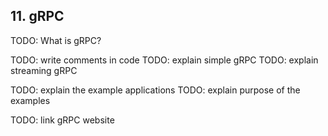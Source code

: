 ## 11. gRPC

TODO: What is gRPC?

TODO: write comments in code
TODO: explain simple gRPC
TODO: explain streaming gRPC

TODO: explain the example applications
TODO: explain purpose of the examples

TODO: link gRPC website